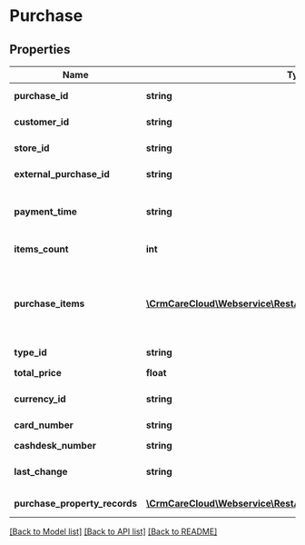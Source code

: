 # Purchase

## Properties
Name | Type | Description | Notes
------------ | ------------- | ------------- | -------------
**purchase_id** | **string** | The unique ID of the purchase. | [optional] 
**customer_id** | **string** | The unique ID of the customer. | 
**store_id** | **string** | The unique ID of the store in CareCloud. | 
**external_purchase_id** | **string** | The external unique ID of the purchase. | 
**payment_time** | **string** | Date and time of the purchase payment. *(YYYY-MM-DD HH:MM:SS)* | 
**items_count** | **int** | Count of the purchase items. | 
**purchase_items** | [**\CrmCareCloud\Webservice\RestApi\Client\Model\PurchaseItem[]**](PurchaseItem.md) | List of all items of the purchase. Data is returned if query parameter purchase_items_extension has value true in the query string of the request. | [optional] 
**type_id** | **string** | Purchase type. | 
**total_price** | **float** | Total price of the purchase. | 
**currency_id** | **string** | The unique ID of the currency. | 
**card_number** | **string** | Purchasing customer card number. | [optional] 
**cashdesk_number** | **string** | Number of the cash-desk | 
**last_change** | **string** | Date and time of the last change. *(YYYY-MM-DD HH:MM:SS)* | [optional] 
**purchase_property_records** | [**\CrmCareCloud\Webservice\RestApi\Client\Model\PropertyRecord[]**](PropertyRecord.md) | List of purchase property records. | [optional] 

[[Back to Model list]](../../README.md#documentation-for-models) [[Back to API list]](../../README.md#documentation-for-api-endpoints) [[Back to README]](../../README.md)

